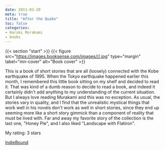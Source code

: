```yaml
---
date: 2011-03-20
meta: true
title: "After the Quake"
toc: false
categories:
- Haruki Murakami
- books
---
```


{{< section "start" >}}
{{< figure src="https://images.booksense.com/images///.jpg" type="margin" label="mn-cover" alt="Book cover" >}}

This is a book of short stories that are all (loosely) connected with the Kobe earthquake of 1995. When the Tokyo earthquake happened earlier this month, I remembered this little book sitting on my shelf and decided to read it. That was kind of a dumb reason to decide to read a book, and indeed it certainly didn't add anything to my understanding of the current situation. But I always love reading Murakami and this was no exception. As usual, the stories vary in quality, and I find that the unrealistic mystical things that work well in his novels don't work as well in short stories, since they end up seeming more like a short story gimmick than a component of reality that must be lived with. Far and away my favorite story of the collection is the last one, "Honey Pie", and I also liked "Landscape with Flatiron".

My rating: 3 stars  

[IndieBound](https://www.indiebound.org/book/)
